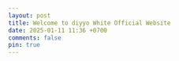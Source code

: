 ```yaml
---
layout: post
title: Welcome to diyyo White Official Website
date: 2025-01-11 11:36 +0700
comments: false
pin: true
---
```


